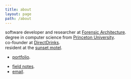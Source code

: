 ```yaml
---
title: about
layout: page
path: /about
---
```


software developer and researcher at [Forensic Architecture](https://www.forensic-architecture.org/).        
degree in computer science from [Princeton University](https://www.princeton.edu/).    
co-founder at [DirectDrinks](https://directdrinks.com.au/).   
resident at the [sunset motel](http://www.sunsetmo.tel/).      


 * [portfolio](/portfolio).
 <!-- * [resume](/resume). -->
 * [field notes](/).
 * [email](mailto:lachlankermode@live.com).
